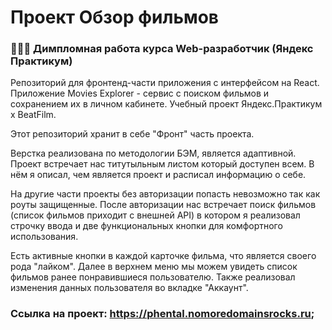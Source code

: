 # Проект Обзор фильмов
### 👩🏻‍🎓 Димпломная работа курсa Web-разработчик (Яндекс Практикум)
Репозиторий для фронтенд-части приложения с интерфейсом на React.
Приложение Movies Explorer - сервис с поиском фильмов и сохранением их в личном кабинете.
Учебный проект Яндекс.Практикум х BeatFilm.

Этот репозиторий хранит в себе "Фронт" часть проекта. 

Верстка реализована по методологии БЭМ, является адаптивной. Проект встречает нас титутыльным листом который доступен всем. В нём я описал, чем является проект и расписал информацию о себе.

На другие части проекты без авторизации попасть невозможно так как роуты защищенные. После авторизации нас встречает поиск фильмов (список фильмов приходит с внешней API) в котором я реализовал строчку ввода и две функциональных кнопки для комфортного использования.

Есть активные кнопки в каждой карточке фильма, что является своего рода "лайком". Далее в верхнем меню мы можем увидеть список фильмов ранее понравившиеся пользователю. Также реализовал изменения данных пользователя во вкладке "Аккаунт".

### Ссылка на проект: https://phental.nomoredomainsrocks.ru;

